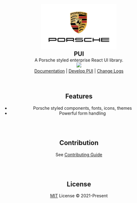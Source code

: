 <div align="center">
<img src="logo.svg" height="150">
</div>
<div style="text-align:center;font-weight:bold;font-size:20px;">
PUI
</div>
<div align="center">
A Porsche styled enterprise React UI library.
<div>
<div align="center">
  <a href="https://www.npmjs.com/package/vitest"><img src="https://img.shields.io/npm/v/react?color=d5001c&label="></a>
<div>

<div align="center">
 <a href="http://react-dev.qa4.porsche-preview.cn/">Documentation</a> | <a href="http://react-dev.qa4.porsche-preview.cn/?path=/docs/coding-develop-pui--getting-start-story-book">Develop PUI</a> | <a href="http://react-dev.qa4.porsche-preview.cn/?path=/docs/coding-change-logs--getting-start-story-book">Change Logs</a>
</div>

<br>
<br>

## Features

- Porsche styled components, fonts, icons, themes
- Powerful form handling

<br/>
<br/>

## Contribution

See [Contributing Guide](http://react-dev.qa4.porsche-preview.cn/?path=/docs/coding-develop-pui--getting-start-story-book)

<br/>

<br/>

## License

[MIT](./LICENSE) License © 2021-Present
